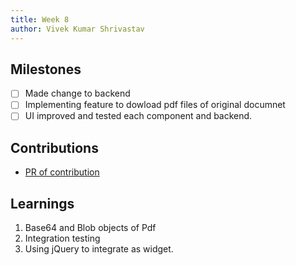 ```yaml
---
title: Week 8
author: Vivek Kumar Shrivastav
---
```


## Milestones
- [ ] Made change to backend 
- [ ] Implementing feature to dowload pdf files of original documnet 
- [ ] UI improved and tested each component and backend.

## Contributions

- [PR of contribution](https://github.com/Vivek-Kumar-Shrivastav/DIKSHA-Learners-Passbook-Creation/commit/477f1c9c513eed6eba724b766b8fc239d8f3cb88)
## Learnings

1. Base64 and Blob objects of Pdf 
2. Integration testing 
3. Using jQuery to integrate as widget.
